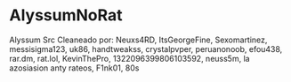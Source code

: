 # AlyssumNoRat

Alyssum Src
Cleaneado por: Neuxs4RD, ItsGeorgeFine, Sexomartinez, messisigma123, uk86, handtweakss, crystalpvper, peruanonoob, efou438, rar.dm, rat.lol, KevinThePro, 
1322096399806103592, neuss5m, la azosiasion anty rateos, F1nk01, 80s
